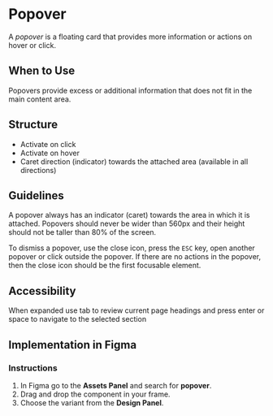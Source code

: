# Popover

A _popover_ is a floating card that provides more information or actions on hover or click.

## When to Use

Popovers provide excess or additional information that does not fit in the main content area.

## Structure

- Activate on click
- Activate on hover
- Caret direction (indicator) towards the attached area (available in all directions)

## Guidelines

A popover always has an indicator (caret) towards the area in which it is attached. Popovers should never be wider than 560px and their height should not be taller than 80% of the screen.

To dismiss a popover, use the close icon, press the `ESC` key, open another popover or click outside the popover. If there are no actions in the popover, then the close icon should be the first focusable element.

## Accessibility

When expanded use tab to review current page headings and press enter or space to navigate to the selected section

## Implementation in Figma

### Instructions

1. In Figma go to the **Assets Panel** and search for **popover**.
2. Drag and drop the component in your frame.
3. Choose the variant from the **Design Panel**.
